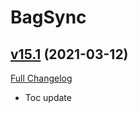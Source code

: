 # BagSync

## [v15.1](https://github.com/Xruptor/BagSync/tree/v15.1) (2021-03-12)
[Full Changelog](https://github.com/Xruptor/BagSync/compare/v15.0...v15.1) 

- Toc update  
